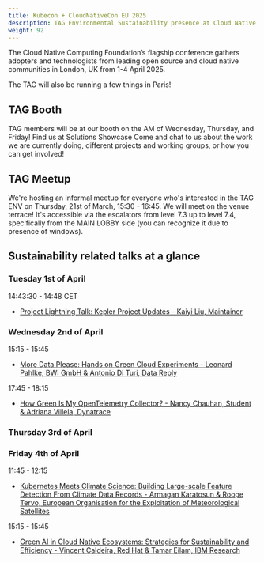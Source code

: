 ```yaml
---
title: Kubecon + CloudNativeCon EU 2025
description: TAG Environmental Sustainability presence at Cloud Native Computing Foundation’s flagship conference in London, UK from 1-4 April, 2025.
weight: 92
---
```


The Cloud Native Computing Foundation’s flagship conference gathers adopters and technologists from leading open source and cloud native communities in London, UK from 1-4 April 2025.

The TAG will also be running a few things in Paris!

## TAG Booth

TAG members will be at our booth on the AM of Wednesday, Thursday, and Friday! Find us at Solutions Showcase <LOCATION> Come and chat to us about the work we are currently doing, different projects and working groups, or how you can get involved!

## TAG Meetup

We're hosting an informal meetup for everyone who's interested in the TAG ENV on Thursday, 21st of March, 15:30 - 16:45. We will meet on the venue terrace! It's accessible via the escalators from level 7.3 up to level 7.4, specifically from the MAIN LOBBY side (you can recognize it due to presence of windows).


## Sustainability related talks at a glance

### Tuesday 1st of April

14:43:30 - 14:48 CET

* [Project Lightning Talk: Kepler Project Updates - Kaiyi Liu, Maintainer](https://kccnceu2025.sched.com/event/1tcwI)


### Wednesday 2nd of April

15:15 - 15:45

* [More Data Please: Hands on Green Cloud Experiments - Leonard Pahlke, BWI GmbH & Antonio Di Turi, Data Reply](https://kccnceu2025.sched.com/event/1tx9z)

17:45 - 18:15

* [How Green Is My OpenTelemetry Collector? - Nancy Chauhan, Student & Adriana Villela, Dynatrace](https://kccnceu2025.sched.com/event/1txEL)

### Thursday 3rd of April


### Friday 4th of April

11:45 - 12:15

* [Kubernetes Meets Climate Science: Building Large-scale Feature Detection From Climate Data Records - Armagan Karatosun & Roope Tervo, European Organisation for the Exploitation of Meteorological Satellites](https://kccnceu2025.sched.com/event/1txAZ)


15:15 - 15:45

* [Green AI in Cloud Native Ecosystems: Strategies for Sustainability and Efficiency - Vincent Caldeira, Red Hat & Tamar Eilam, IBM Research](https://kccnceu2025.sched.com/event/1tx9n)